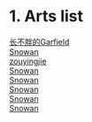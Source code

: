 # 1. Arts list

[长不胖的Garfield](https://github.com/liff-engineer/WeeklyARTS/blob/master/2018_11_1/README.md)</br>
[Snowan](https://github.com/snowan/ARTS/blob/master/2018-11-03-w15-ARTS.md)</br>
[zouyingjie](https://github.com/zouyingjie/arts/blob/master/2018-11-05.md)</br>
[Snowan]()</br>
[Snowan]()</br>
[Snowan]()</br>
[Snowan]()</br>
[Snowan]()</br>
  
  
  
